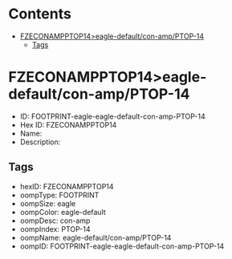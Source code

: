 



Contents
========

* [FZECONAMPPTOP14>eagle-default/con-amp/PTOP-14](#fzeconampptop14eagle-defaultcon-ampptop-14)
	* [Tags](#tags)

# FZECONAMPPTOP14>eagle-default/con-amp/PTOP-14

- ID: FOOTPRINT-eagle-eagle-default-con-amp-PTOP-14
- Hex ID: FZECONAMPPTOP14
- Name: 
- Description: 

## Tags

- hexID: FZECONAMPPTOP14
- oompType: FOOTPRINT
- oompSize: eagle
- oompColor: eagle-default
- oompDesc: con-amp
- oompIndex: PTOP-14
- oompName: eagle-default/con-amp/PTOP-14
- oompID: FOOTPRINT-eagle-eagle-default-con-amp-PTOP-14
